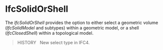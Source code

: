 # IfcSolidOrShell

The _IfcSolidOrShell_ provides the option to either select a geometric volume (_IfcSolidModel_ and subtypes) within a geometric model, or a shell (_IfcClosedShell_) within a topological model.
<!-- end of short definition -->

> HISTORY   New select type in IFC4.
